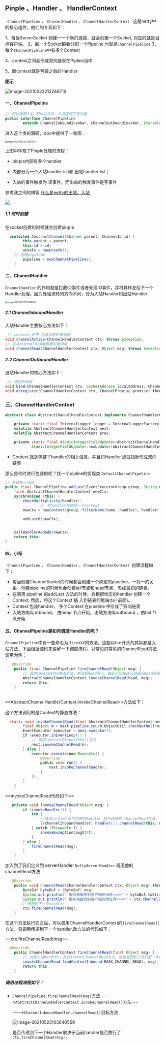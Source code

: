 ## Pinple 、Handler 、 HandlerContext

` ChannelPipeline` 、 `ChannelHandler` 、`ChannelHandlerContext ` 这是netty中的核心组件，他们的关系如下：

1、每当ServerSocket 创建一一个新的连接，就会创建一个Socket, 对应的就是目标客户端。
2、每一个Socket都会分配一个Pipeline 也就是`ChannelPipeline`
3、每个`ChannelPipeline`中有多个Context

4、context之间会形成双向链表在Pipline当中                       

5、而context就是包装之后的Handler

**图示**

![image-20210522213246716](https://gitee.com/liuzihao169/pic/raw/master/image/20210522213248.png)

#### 一、ChannelPipeline

```java
// 可以调用入站 和出站方法，并且实现了迭代器
public interface ChannelPipeline
        extends ChannelInboundInvoker, ChannelOutboundInvoker, Iterable<Entry<String, ChannelHandler>> {
```



进入这个类的源码，doc中提供了一张图：

<img src="https://gitee.com/liuzihao169/pic/raw/master/image/20210523102541.png" alt="image-20210522213950912" style="zoom:50%;" />

上图中体现了Pinple处理的流程：

- pinple内部有多个handler

- 内部分为一个入站handler list和 出站handler list；
- 入站的事件触发为 读事件，而出站的触发事件是写事件

参考我之间的博客 [什么是netty的出站、入站](https://blog.csdn.net/weixin_43732955/article/details/116723951)

![](https://img-blog.csdnimg.cn/img_convert/3c8fdf69fc80d3d57b542c851a97a59b.png)

##### 1.1 何时创建

在socket创建的时候就会创建pinple

```java
  protected AbstractChannel(Channel parent, ChannelId id) {
        this.parent = parent;
        this.id = id;
        unsafe = newUnsafe();
    // 创建pipeline
        pipeline = newChannelPipeline();
    }
```



#### 二、ChannelHandler

`ChannelHandler` 的作用就是拦截IO事件或者处理IO事件，并将其转发给下一个Handler处理，因为处理流转的方向不同，分为入站Handler和出站Handler

<img src="https://gitee.com/liuzihao169/pic/raw/master/image/20210522215558.png" alt="image-20210522215441520" style="zoom:50%;" />

##### 2.1 ChannelInboundHandler

入站Handler主要核心方法如下：

```java
 // channler处于 活跃状态时被调用
void channelActive(ChannelHandlerContext ctx) throws Exception;
// 当从channel中读取数据时被调用
void channelRead(ChannelHandlerContext ctx, Object msg) throws Exception;
```

##### 2.2 ChannelOutboundHandler

出站Handler的核心方法如下：

```java
 // 绑定时调用
void bind(ChannelHandlerContext ctx, SocketAddress localAddress, ChannelPromise promise) throws Exception;
void deregister(ChannelHandlerContext ctx, ChannelPromise promise) throws Exception;

```

### 三、ChannelHandlerContext

```java
abstract class AbstractChannelHandlerContext implements ChannelHandlerContext, ResourceLeakHint {

    private static final InternalLogger logger = InternalLoggerFactory.getInstance(AbstractChannelHandlerContext.class);
    volatile AbstractChannelHandlerContext next;
    volatile AbstractChannelHandlerContext prev;

    private static final AtomicIntegerFieldUpdater<AbstractChannelHandlerContext> HANDLER_STATE_UPDATER =
            AtomicIntegerFieldUpdater.newUpdater(AbstractChannelHandlerContext.class, "handlerState");

```

* Context 就是包装了handler的相关信息，并且将Handler 通过指针形成双向链表

那么是何时进行包装的呢？找一个pipline的实现类 `DefaultChannelPipeline`

```java
// 节选核心代码
public final ChannelPipeline addLast(EventExecutorGroup group, String name, ChannelHandler handler) {
    final AbstractChannelHandlerContext newCtx;
    synchronized (this) {
        checkMultiplicity(handler);
				// 将handler包装成一个context
        newCtx = newContext(group, filterName(name, handler), handler);

        addLast0(newCtx);

    
    callHandlerAdded0(newCtx);
    return this;
}
```

#### 四、小结 

` ChannelPipeline` 、 `ChannelHandler` 、`ChannelHandlerContext `创建流程如下：

- 每当创建ChannelSocket的时候都会创建一个绑定的pipeline，一对一的关系，创建pipeline的时候也会创建tail节点和head节点，形成最初的链表。
- 在调用 pipeline 的addLast 方法的时候，会根据给定的handler 创建一个 Context, 然后，将这个Context 插
  入到链表的尾端(tail 前面)。
-  Context 包装handler， 多个Context 在pipeline 中形成了双向链表
- 入站方向叫 inbound， 由head 节点开始，出站方法叫outbound ，由tail 节点开始

#### 五、ChannelPipeline是如何调度Handler的呢？

`ChannelPipeline`中有一些命名为 `fireXXX`的方法，这些以fire开头的其实都是入站方法，下面根据源码来讲解一下调度流程。以常见的常见的ChannelRead方法调用为例：

```java
   @Override
    public final ChannelPipeline fireChannelRead(Object msg) {
        // 调用invokeXXXX静态方法，并且把head传入，由此可以知道入站是从head开始调用
        AbstractChannelHandlerContext.invokeChannelRead(head, msg);
        return this;
    }
	
```

==AbstractChannelHandlerContext.invokeChannelRead==方法如下：

这个方法调用的是Context的静态方法：

```java
  static void invokeChannelRead(final AbstractChannelHandlerContext next, Object msg) {
        final Object m = next.pipeline.touch(ObjectUtil.checkNotNull(msg, "msg"), next);
        EventExecutor executor = next.executor();
        if (executor.inEventLoop()) {
            // 调用context的invokXXXX()方法
            next.invokeChannelRead(m);
        } else {
            executor.execute(new Runnable() {
                @Override
                public void run() {
                    next.invokeChannelRead(m);
                }
            });
        }
    }
```

==invokeChannelRead代码如下==

```java
   private void invokeChannelRead(Object msg) {
        if (invokeHandler()) {
            try {
                //拿到context当中包装的Handler,执行目标的 channelRead方法，
                ((ChannelInboundHandler) handler()).channelRead(this, msg);
            } catch (Throwable t) {
                invokeExceptionCaught(t);
            }
        } else {
            fireChannelRead(msg);
        }
    }
```

加入到了我们定义到 serverHandler `NettyServerHandler` 调用他的 channelRead方法

```java
   @Override
    public void channelRead(ChannelHandlerContext ctx, Object msg) throws Exception {
        ByteBuf byteBuf = (ByteBuf) msg;
        System.out.println(" 服务端接收到客户端的消息>>>>" + byteBuf.toString(CharsetUtil.UTF_8));
        System.out.println(" 服务端接收到客户端的地址为>>>>" + ctx.channel().remoteAddress());
       // 传递到下一个handler
        ctx.fireChannelRead(msg);
    }

```

在这个方法执行完之后，可以调用ChannelHandlerContext的`fireChannelRead()`方法，将调用传递到下一个handler,改方法的代码如下：

==ctx.fireChannelRead(msg==

```java
  @Override
    public ChannelHandlerContext fireChannelRead(final Object msg) {
        // 找到入站handler，执行invokeChannelRead方法，这也就回到了我们第一步的方法，形成了闭环。
        invokeChannelRead(findContextInbound(MASK_CHANNEL_READ), msg);
        return this;
    }
```

##### 调用过程流程如下：

- `ChannelPipeline.fireChannelRead(msg)`方法 --->`AbstractChannelHandlerContext.invokeChannelRead()`方法---

  --->`ChannelInboundHandler.channelRead()`目标方法

  ![image-20210523103640559](https://gitee.com/liuzihao169/pic/raw/master/image/20210523103642.png)

  是否传递到下一个Handler取决于当前handler是否执行了`ctx.fireChannelRead(msg);`

